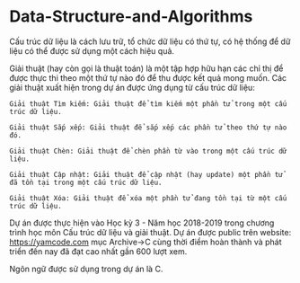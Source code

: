 # Data-Structure-and-Algorithms
Cấu trúc dữ liệu là cách lưu trữ, tổ chức dữ liệu có thứ tự, có hệ thống để dữ liệu có thể được sử dụng một cách hiệu quả. 

Giải thuật (hay còn gọi là thuật toán) là một tập hợp hữu hạn các chỉ thị để được thực thi theo một thứ tự nào đó để thu được kết quả mong muốn.
Các giải thuật xuất hiện trong dự án được ứng dụng từ cấu trúc dữ liệu:


    Giải thuật Tìm kiếm: Giải thuật để tìm kiếm một phần tử trong một cấu trúc dữ liệu.

    Giải thuật Sắp xếp: Giải thuật để sắp xếp các phần tử theo thứ tự nào đó.

    Giải thuật Chèn: Giải thuật để chèn phần từ vào trong một cấu trúc dữ liệu.

    Giải thuật Cập nhật: Giải thuật để cập nhật (hay update) một phần tử đã tồn tại trong một cấu trúc dữ liệu.

    Giải thuật Xóa: Giải thuật để xóa một phần tử đang tồn tại từ một cấu trúc dữ liệu.


Dự án được thực hiện vào Học kỳ 3 - Năm học 2018-2019 trong chương trình học môn Cấu trúc dữ liệu và giải thuật.
Dự án được public trên website: https://yamcode.com mục Archive->C cùng thời điểm hoàn thành và phát triển đến nay đã đạt cao nhất gần 600 lượt xem.

Ngôn ngữ được sử dụng trong dự án là C.

